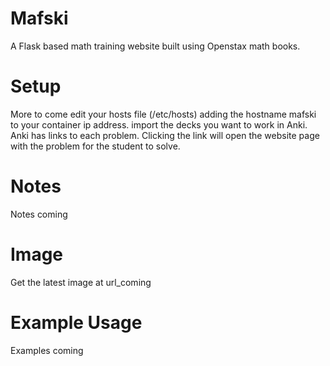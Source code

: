 # Mafski

A Flask based math training website built using Openstax math books.

# Setup 
More to come
edit your hosts file (/etc/hosts) adding the hostname mafski to your container ip address.
import the decks you want to work in Anki. Anki has links to each problem. Clicking the link will open the website page with the problem for the student to solve.

# Notes 
Notes coming  
# Image
Get the latest image at url_coming

# Example Usage
Examples coming
